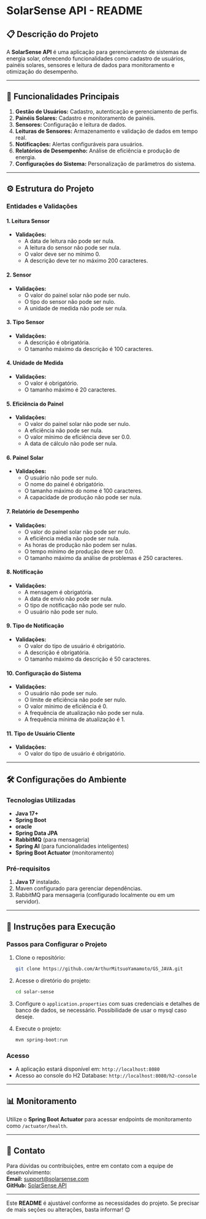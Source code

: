 # SolarSense API - README

## 📋 **Descrição do Projeto**

A **SolarSense API** é uma aplicação para gerenciamento de sistemas de energia solar, oferecendo funcionalidades como cadastro de usuários, painéis solares, sensores e leitura de dados para monitoramento e otimização do desempenho.

---

## 🚀 **Funcionalidades Principais**

1. **Gestão de Usuários:** Cadastro, autenticação e gerenciamento de perfis.
2. **Painéis Solares:** Cadastro e monitoramento de painéis.
3. **Sensores:** Configuração e leitura de dados.
4. **Leituras de Sensores:** Armazenamento e validação de dados em tempo real.
5. **Notificações:** Alertas configuráveis para usuários.
6. **Relatórios de Desempenho:** Análise de eficiência e produção de energia.
7. **Configurações do Sistema:** Personalização de parâmetros do sistema.

---

## ⚙️ **Estrutura do Projeto**

### **Entidades e Validações**

#### **1. Leitura Sensor**
- **Validações:**
    - A data de leitura não pode ser nula.
    - A leitura do sensor não pode ser nula.
    - O valor deve ser no mínimo 0.
    - A descrição deve ter no máximo 200 caracteres.

#### **2. Sensor**
- **Validações:**
    - O valor do painel solar não pode ser nulo.
    - O tipo do sensor não pode ser nulo.
    - A unidade de medida não pode ser nula.

#### **3. Tipo Sensor**
- **Validações:**
    - A descrição é obrigatória.
    - O tamanho máximo da descrição é 100 caracteres.

#### **4. Unidade de Medida**
- **Validações:**
    - O valor é obrigatório.
    - O tamanho máximo é 20 caracteres.

#### **5. Eficiência do Painel**
- **Validações:**
    - O valor do painel solar não pode ser nulo.
    - A eficiência não pode ser nula.
    - O valor mínimo de eficiência deve ser 0.0.
    - A data de cálculo não pode ser nula.

#### **6. Painel Solar**
- **Validações:**
    - O usuário não pode ser nulo.
    - O nome do painel é obrigatório.
    - O tamanho máximo do nome é 100 caracteres.
    - A capacidade de produção não pode ser nula.

#### **7. Relatório de Desempenho**
- **Validações:**
    - O valor do painel solar não pode ser nulo.
    - A eficiência média não pode ser nula.
    - As horas de produção não podem ser nulas.
    - O tempo mínimo de produção deve ser 0.0.
    - O tamanho máximo da análise de problemas é 250 caracteres.

#### **8. Notificação**
- **Validações:**
    - A mensagem é obrigatória.
    - A data de envio não pode ser nula.
    - O tipo de notificação não pode ser nulo.
    - O usuário não pode ser nulo.

#### **9. Tipo de Notificação**
- **Validações:**
    - O valor do tipo de usuário é obrigatório.
    - A descrição é obrigatória.
    - O tamanho máximo da descrição é 50 caracteres.

#### **10. Configuração do Sistema**
- **Validações:**
    - O usuário não pode ser nulo.
    - O limite de eficiência não pode ser nulo.
    - O valor mínimo de eficiência é 0.
    - A frequência de atualização não pode ser nula.
    - A frequência mínima de atualização é 1.

#### **11. Tipo de Usuário Cliente**
- **Validações:**
    - O valor do tipo de usuário é obrigatório.

---

## 🛠️ **Configurações do Ambiente**

### **Tecnologias Utilizadas**
- **Java 17+**
- **Spring Boot**
- **oracle** 
- **Spring Data JPA**
- **RabbitMQ** (para mensageria)
- **Spring AI** (para funcionalidades inteligentes)
- **Spring Boot Actuator** (monitoramento)

### **Pré-requisitos**
1. **Java 17** instalado.
2. Maven configurado para gerenciar dependências.
3. RabbitMQ para mensageria (configurado localmente ou em um servidor).

---

## 🔧 **Instruções para Execução**

### **Passos para Configurar o Projeto**
1. Clone o repositório:
   ```bash
   git clone https://github.com/ArthurMitsuoYamamoto/GS_JAVA.git
   ```
2. Acesse o diretório do projeto:
   ```bash
   cd solar-sense
   ```
3. Configure o `application.properties` com suas credenciais e detalhes de banco de dados, se necessário. Possibilidade de usar o mysql caso deseje.

4. Execute o projeto:
   ```bash
   mvn spring-boot:run
   ```

### **Acesso**
- A aplicação estará disponível em: `http://localhost:8080`
- Acesso ao console do H2 Database: `http://localhost:8080/h2-console`

---

## 📊 **Monitoramento**
Utilize o **Spring Boot Actuator** para acessar endpoints de monitoramento como `/actuator/health`.

---

## 📢 **Contato**
Para dúvidas ou contribuições, entre em contato com a equipe de desenvolvimento:  
**Email:** support@solarsense.com  
**GitHub:** [SolarSense API](https://github.com/ArthurMitsuoYamamoto/GS_JAVA.git)

--- 

Este **README** é ajustável conforme as necessidades do projeto. Se precisar de mais seções ou alterações, basta informar! 😊